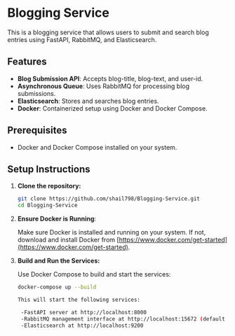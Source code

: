 # Blogging Service

This is a blogging service that allows users to submit and search blog entries using FastAPI, RabbitMQ, and Elasticsearch.

## Features

- **Blog Submission API**: Accepts blog-title, blog-text, and user-id.
- **Asynchronous Queue**: Uses RabbitMQ for processing blog submissions.
- **Elasticsearch**: Stores and searches blog entries.
- **Docker**: Containerized setup using Docker and Docker Compose.

## Prerequisites

- Docker and Docker Compose installed on your system.

## Setup Instructions

1. **Clone the repository:**

   ```bash
   git clone https://github.com/shail798/Blogging-Service.git
   cd Blogging-Service

2. **Ensure Docker is Running**:

   Make sure Docker is installed and running on your system. If not, download and install Docker from [https://www.docker.com/get-started](https://www.docker.com/get-started).

3. **Build and Run the Services:**

   Use Docker Compose to build and start the services:

   ```bash
   docker-compose up --build

   This will start the following services:

    -FastAPI server at http://localhost:8000
    -RabbitMQ management interface at http://localhost:15672 (default user/pass: guest/guest)
    -Elasticsearch at http://localhost:9200

